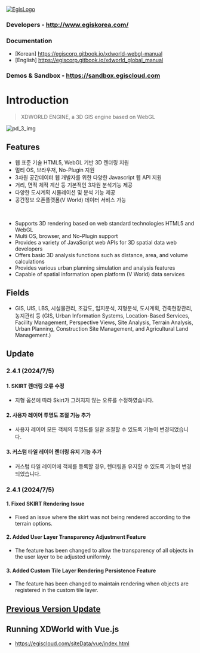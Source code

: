 [![EgisLogo](https://user-images.githubusercontent.com/82925313/160987075-ce7eada9-91ca-4b72-beb6-396e142f90a2.png)](http://www.egiskorea.com/)

### Developers - http://www.egiskorea.com/
### Documentation
  * [Korean] https://egiscorp.gitbook.io/xdworld-webgl-manual
  * [English] https://egiscorp.gitbook.io/xdworld_global_manual
### Demos & Sandbox - https://sandbox.egiscloud.com

# Introduction

> XDWORLD ENGINE, a 3D GIS engine based on WebGL

![pd_3_img](https://user-images.githubusercontent.com/82925313/160986727-f473c308-7881-4342-8c08-e31566d93a3b.png)

## Features
-   웹 표준 기술 HTML5, WebGL 기반 3D 렌더링 지원
-   멀티 OS, 브라우저, No-Plugin 지원
-   3차원 공간데이터 웹 개발자를 위한 다양한 Javascript 웹 API 지원
-   거리, 면적 체적 계산 등 기본적인 3차원 분석기능 제공
-   다양한 도시계획 시뮬레이션 및 분석 기능 제공
-   공간정보 오픈플랫폼(V World) 데이터 서비스 가능
<br>

-   Supports 3D rendering based on web standard technologies HTML5 and WebGL
-   Multi OS, browser, and No-Plugin support
-   Provides a variety of JavaScript web APIs for 3D spatial data web developers
-   Offers basic 3D analysis functions such as distance, area, and volume calculations
-   Provides various urban planning simulation and analysis features
-   Capable of spatial information open platform (V World) data services

## Fields

-   GIS, UIS, LBS, 시설물관리, 조감도, 입지분석, 지형분석, 도시계획, 건축현장관리, 농지관리 등
(GIS, Urban Information Systems, Location-Based Services, Facility Management, Perspective Views, Site Analysis, Terrain Analysis, Urban Planning, Construction Site Management, and Agricultural Land Management.)

## Update

### 2.4.1 (2024/7/5)

#### 1. SKIRT 렌더링 오류 수정
  * 지형 옵션에 따라 Skirt가 그려지지 않는 오류를 수정하였습니다.

#### 2. 사용자 레이어 투명도 조절 기능 추가
  * 사용자 레이어 모든 객체의 투명도를 일괄 조절할 수 있도록 기능이 변경되었습니다.

#### 3. 커스텀 타일 레이어 렌더링 유지 기능 추가
  * 커스텀 타일 레이어에 객체를 등록할 경우, 렌더링을 유지할 수 있도록 기능이 변경되었습니다.

### 2.4.1 (2024/7/5)

#### 1. Fixed SKIRT Rendering Issue
  * Fixed an issue where the skirt was not being rendered according to the terrain options.

#### 2. Added User Layer Transparency Adjustment Feature
  * The feature has been changed to allow the transparency of all objects in the user layer to be adjusted uniformly.

#### 3. Added Custom Tile Layer Rendering Persistence Feature
  * The feature has been changed to maintain rendering when objects are registered in the custom tile layer.

## [Previous Version Update](https://egiscorp.gitbook.io/xdworld-webgl-manual/release)

## Running XDWorld with Vue.js
  * https://egiscloud.com/siteData/vue/index.html
